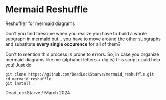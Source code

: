 # Mermaid Reshuffle
Reshuffler for mermaid diagrams

Don't you find tiresome when you realize you have to build a whole subgraph in mermaid but... you have to move around the other subgraphs and substitute **every single occurence** for all of them?

Don't to mention this process is prone to errors. So, in case you organize mermaid diagrams like me (alphabet letters + digits) this script could help you! Just do

```
git clone https://github.com/DeadLockStarve/mermaid_reshuffle.git
cd mermaid_reshuffle
git install .
```

DeadLockStarve / March 2024
